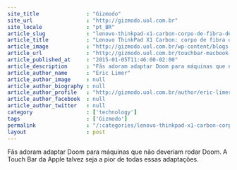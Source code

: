 ```yaml
---
site_title               : "Gizmodo"
site_url                 : "http://gizmodo.uol.com.br"
site_locale              : "pt_BR"
article_slug             : "lenovo-thinkpad-x1-carbon-corpo-de-fibra-de-carbono-e-quase-11-horas-de-bateria"
article_title            : "Lenovo ThinkPad X1 Carbon: corpo de fibra de carbono e quase 11 horas de bateria"
article_image            : "http://gizmodo.uol.com.br/wp-content/blogs.dir/8/files/2016/11/doom-touchbar.jpg"
article_url              : "http://gizmodo.uol.com.br/touchbar-macbook-doom/"
article_published_at     : "2015-01-05T11:46:00-02:00"
article_description      : "Fãs adoram adaptar Doom para máquinas que não deveriam rodar Doom. A Touch Bar da Apple talvez seja a pior de todas essas adaptações."
article_author_name      : "Eric Limer"
article_author_image     : null
article_author_biography : null
article_author_profile   : "http://gizmodo.uol.com.br/author/eric-limer/"
article_author_facebook  : null
article_author_twitter   : null
category                 : ['technology']
tags                     : ['Gizmodo']
permalink                : "/:categories/lenovo-thinkpad-x1-carbon-corpo-de-fibra-de-carbono-e-quase-11-horas-de-bateria/"
layout                   : post
---
```


Fãs adoram adaptar Doom para máquinas que não deveriam rodar Doom. A Touch Bar da Apple talvez seja a pior de todas essas adaptações.
